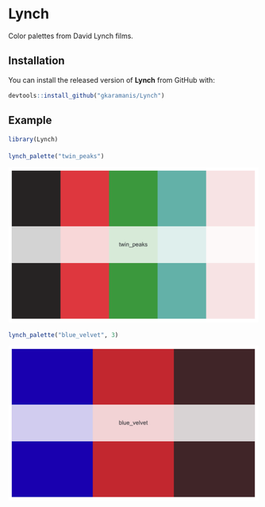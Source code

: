 
# Lynch

<!-- badges: start -->
<!-- badges: end -->

Color palettes from David Lynch films.

## Installation

You can install the released version of **Lynch** from GitHub with:

``` r
devtools::install_github("gkaramanis/Lynch")
```

## Example



``` r
library(Lynch)  

lynch_palette("twin_peaks") 
```
![](/docs/reference/lynch_palette-1.png)  

``` r
lynch_palette("blue_velvet", 3)
```
![](/docs/reference/lynch_palette-2.png)  



